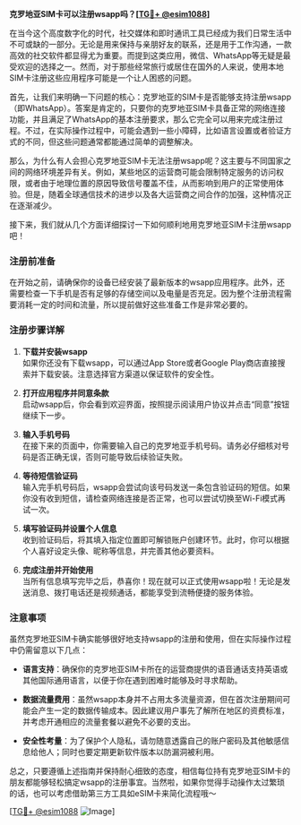 **克罗地亚SIM卡可以注册wsapp吗？[[TG💪+ @esim1088](https://t.me/s/esim1088)]**

在当今这个高度数字化的时代，社交媒体和即时通讯工具已经成为我们日常生活中不可或缺的一部分。无论是用来保持与亲朋好友的联系，还是用于工作沟通，一款高效的社交软件都显得尤为重要。而提到这类应用，微信、WhatsApp等无疑是最受欢迎的选择之一。然而，对于那些经常旅行或居住在国外的人来说，使用本地SIM卡注册这些应用程序可能是一个让人困惑的问题。

首先，让我们来明确一下问题的核心：克罗地亚的SIM卡是否能够支持注册wsapp（即WhatsApp）。答案是肯定的，只要你的克罗地亚SIM卡具备正常的网络连接功能，并且满足了WhatsApp的基本注册要求，那么它完全可以用来完成注册过程。不过，在实际操作过程中，可能会遇到一些小障碍，比如语言设置或者验证方式的不同，但这些问题通常都能通过简单的调整解决。

那么，为什么有人会担心克罗地亚SIM卡无法注册wsapp呢？这主要与不同国家之间的网络环境差异有关。例如，某些地区的运营商可能会限制特定服务的访问权限，或者由于地理位置的原因导致信号覆盖不佳，从而影响到用户的正常使用体验。但是，随着全球通信技术的进步以及各大运营商之间合作的加强，这种情况正在逐渐减少。

接下来，我们就从几个方面详细探讨一下如何顺利地用克罗地亚SIM卡注册wsapp吧！

### 注册前准备

在开始之前，请确保你的设备已经安装了最新版本的wsapp应用程序。此外，还需要检查一下手机是否有足够的存储空间以及电量是否充足。因为整个注册流程需要消耗一定的时间和流量，所以提前做好这些准备工作是非常必要的。

### 注册步骤详解

1. **下载并安装wsapp**  
   如果你还没有下载wsapp，可以通过App Store或者Google Play商店直接搜索并下载安装。注意选择官方渠道以保证软件的安全性。

2. **打开应用程序并同意条款**  
   启动wsapp后，你会看到欢迎界面，按照提示阅读用户协议并点击“同意”按钮继续下一步。

3. **输入手机号码**  
   在接下来的页面中，你需要输入自己的克罗地亚手机号码。请务必仔细核对号码是否正确无误，否则可能导致后续验证失败。

4. **等待短信验证码**  
   输入完手机号码后，wsapp会尝试向该号码发送一条包含验证码的短信。如果你没有收到短信，请检查网络连接是否正常，也可以尝试切换至Wi-Fi模式再试一次。

5. **填写验证码并设置个人信息**  
   收到验证码后，将其填入指定位置即可解锁账户创建环节。此时，你可以根据个人喜好设定头像、昵称等信息，并完善其他必要资料。

6. **完成注册并开始使用**  
   当所有信息填写完毕之后，恭喜你！现在就可以正式使用wsapp啦！无论是发送消息、拨打电话还是视频通话，都能享受到流畅便捷的服务体验。

### 注意事项

虽然克罗地亚SIM卡确实能够很好地支持wsapp的注册和使用，但在实际操作过程中仍需留意以下几点：

- **语言支持**：确保你的克罗地亚SIM卡所在的运营商提供的语音通话支持英语或其他国际通用语言，以便于你在遇到困难时能够及时寻求帮助。
  
- **数据流量费用**：虽然wsapp本身并不占用太多流量资源，但在首次注册期间可能会产生一定的数据传输成本。因此建议用户事先了解所在地区的资费标准，并考虑开通相应的流量套餐以避免不必要的支出。

- **安全性考量**：为了保护个人隐私，请勿随意透露自己的账户密码及其他敏感信息给他人；同时也要定期更新软件版本以防漏洞被利用。

总之，只要遵循上述指南并保持耐心细致的态度，相信每位持有克罗地亚SIM卡的朋友都能够轻松搞定wsapp的注册事宜。当然啦，如果你觉得手动操作太过繁琐的话，也可以考虑借助第三方工具如eSIM卡来简化流程哦～

[[TG💪+ @esim1088](https://t.me/s/esim1088) ![Image](https://i.postimg.cc/4NQfJmqS/Snipaste-2025-05-13-00-14-12.png)]